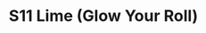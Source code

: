 ---
title: S11 Lime (Glow Your Roll)
permalink: "/teams/s11-lime"
teamslug: s11-lime
members:
- Jayme Fuglesten - Captain
- Adam Martin - QB
- 'Brad Allen '
- Mike Almy
- Nick Christiansen
- Long Diep
- Brian Golden
- G. Derrick Hodge
- Scott Kelly
- Lane Marshall
- Brendan McFarland
- Lauren Pruitt
- Jason Redman
- ''
teamid: 928
name: S11 Lime
color: Glow Your Roll
division: ''
---